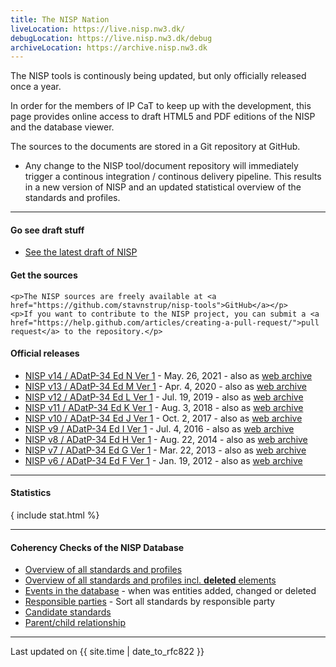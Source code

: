```yaml
---
title: The NISP Nation
liveLocation: https://live.nisp.nw3.dk/
debugLocation: https://live.nisp.nw3.dk/debug
archiveLocation: https://archive.nisp.nw3.dk
---
```


The NISP tools is continously being updated, but only officially released once a year.

In order for the members of IP CaT to keep up with the development, this page provides online access to draft HTML5 and PDF editions of the NISP and the database viewer.

The sources to the documents are stored in a Git repository at GitHub.

- Any change to the NISP tool/document repository will immediately trigger a continous integration /   continous delivery pipeline. This results in a new version of NISP and an updated statistical overview of the standards and profiles.

<hr />

<div class="link-box">

  <div class="quick-links">
    <h4>Go see draft stuff</h4>
    <ul class="daily">
      <li><a href="{{ .live-location }}">See the latest draft of NISP</a></li>
<!--
- A local copy of the NISP database viewer is synchronized with the GitHub master twice a day - at 05:00 CET and 17:00 CET - and subsequently transformed and made availible on this page.
      <li>The database viewer is temporary unavailable.</li>
      <li><a href="http://noswg.nw3.dk/thenispnation/dailyviewer/">Use the database viewer</a></li>
      <li><a href="http://noswg.nw3.dk/thenispnation/dailyviewer.public/">Use the database viewer (public edition)</a></li>
-->
    </ul>

  </div>

  <div class="git-links">
    <h4>Get the sources</h4>

    <p>The NISP sources are freely available at <a href="https://github.com/stavnstrup/nisp-tools">GitHub</a></p>
    <p>If you want to contribute to the NISP project, you can submit a <a href="https://help.github.com/articles/creating-a-pull-request/">pull request</a> to the repository.</p>

  </div>
</div>


<h4>Official releases</h4>
<ul>
  <li><a href="{{ .archive-location }}/nisp-14.0/">NISP v14 / ADatP-34 Ed N Ver 1</a> -
  May. 26, 2021  - also as <a href="{{ .archive-location}}/nisp-web-14.0-release.zip">web archive</a></li>
  <li><a href="{{ page.archive-location}}/nisp-13.0/">NISP v13 / ADatP-34 Ed M Ver 1</a> -
  Apr. 4, 2020  - also as <a href="{{ .archive-location}}/nisp-web-13.0-release.zip">web archive</a></li>
  <li><a href="{{ .archive-location}}/nisp-12.0/">NISP v12 / ADatP-34 Ed L Ver 1</a> -
  Jul. 19, 2019  - also as <a href="{{ .archive-location}}/nisp-web-12.0-release.zip">web archive</a></li>
  <li><a href="{{ .archive-location}}/nisp-11.0/">NISP v11 / ADatP-34 Ed K Ver 1</a> -
  Aug. 3, 2018  - also as <a href="{{ .archive-location}}/nisp-web-11.0-release.zip">web archive</a></li>
  <li><a href="{{ .archive-location}}/nisp-10.0/">NISP v10 / ADatP-34 Ed J Ver 1</a> -
  Oct. 2, 2017  - also as <a href="{{ .archive-location}}/nisp-web-10.0-release.zip">web archive</a></li>
  <li><a href="{{ page.archive-location}}/nisp-9.0/">NISP v9 / ADatP-34 Ed I Ver 1</a> -
  Jul. 4, 2016 - also as <a href="{{ .archive-location}}/nisp-web-9.0-release.zip">web archive</a></li>
  <li><a href="{{ page.archive-location}}/nisp-8.0/">NISP v8 / ADatP-34 Ed H Ver 1</a> -
  Aug. 22, 2014  - also as <a href="{{ .archive-location}}/nisp-web-8.0-release.zip">web archive</a></li>
  <li><a href="{{ .archive-location}}/nisp-7.0/">NISP v7 / ADatP-34 Ed G Ver 1</a> -
  Mar. 22, 2013 - also as <a href="{{ .archive-location}}/nisp-web-7.0-release.zip">web archive</a></li>
  <li><a href="{{ .archive-location}}/nisp-6.0/">NISP v6 / ADatP-34 Ed F Ver 1</a> -
  Jan. 19, 2012 - also as <a href="{{ .archive-location}}/nisp-web-6.0-release.zip">web archive</a></li>
</ul>

<hr/>

<h4>Statistics</h4>

{ include stat.html %}

<hr />

<h4>Coherency Checks of the NISP Database</h4>

- [Overview of all standards and profiles]({{.debug-location}}/current.html)
- [Overview of all standards and profiles incl. **deleted** elements]({{page.debug-location}}/overview.html)
- [Events in the database]({{page.debug-location}}/dates.html) - when was entities added, changed or deleted
- [Responsible parties]({{page.debug-location}}/responsibleparties.html) - Sort all standards by responsible party
- [Candidate standards]({{page.debug-location}}/upcoming.html)
- [Parent/child relationship]({{page.debug-location}}/family.html)

<!--
* [Overview of all standards and profiles](/debug/overview.html)
* [Events in the database](/debug/dates.html)
-->

<hr />

<div class="footer">
  <p>Last updated on {{ site.time | date_to_rfc822 }}</p>
</div>
